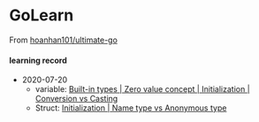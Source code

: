 # GoLearn
From [hoanhan101/ultimate-go](https://github.com/hoanhan101/ultimate-go)



#### learning record
+ 2020-07-20 
     + variable: [Built-in types | Zero value concept | Initialization | Conversion vs Casting](/language/variable.go)
     + Struct: [Initialization | Name type vs Anonymous type](/language/struct.go)
